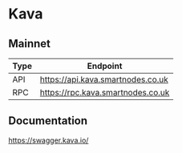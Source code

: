 # Kava
## Mainnet
Type | Endpoint
------------ | -------------
API | https://api.kava.smartnodes.co.uk
RPC | https://rpc.kava.smartnodes.co.uk

## Documentation
https://swagger.kava.io/
